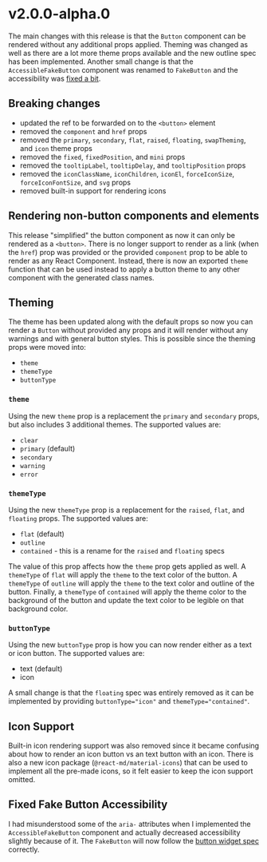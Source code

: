 # v2.0.0-alpha.0

The main changes with this release is that the `Button` component can be
rendered without any additional props applied. Theming was changed as well as
there are a lot more theme props available and the new outline spec has been
implemented. Another small change is that the `AccessibleFakeButton` component
was renamed to `FakeButton` and the accessibility was
[fixed a bit](#fixed-fake-button-accessibility).

## Breaking changes

- updated the ref to be forwarded on to the `<button>` element
- removed the `component` and `href` props
- removed the `primary`, `secondary`, `flat`, `raised`, `floating`,
  `swapTheming`, and `icon` theme props
- removed the `fixed`, `fixedPosition`, and `mini` props
- removed the `tooltipLabel`, `tooltipDelay`, and `tooltipPosition` props
- removed the `iconClassName`, `iconChildren`, `iconEl`, `forceIconSize`,
  `forceIconFontSize`, and `svg` props
- removed built-in support for rendering icons

## Rendering non-button components and elements

This release "simplified" the button component as now it can only be rendered as
a `<button>`. There is no longer support to render as a link (when the `href`)
prop was provided or the provided `component` prop to be able to render as any
React Component. Instead, there is now an exported `theme` function that can be
used instead to apply a button theme to any other component with the generated
class names.

## Theming

The theme has been updated along with the default props so now you can render a
`Button` without provided any props and it will render without any warnings and
with general button styles. This is possible since the theming props were moved
into:

- `theme`
- `themeType`
- `buttonType`

### `theme`

Using the new `theme` prop is a replacement the `primary` and `secondary` props,
but also includes 3 additional themes. The supported values are:

- `clear`
- `primary` (default)
- `secondary`
- `warning`
- `error`

### `themeType`

Using the new `themeType` prop is a replacement for the `raised`, `flat`, and
`floating` props. The supported values are:

- `flat` (default)
- `outline`
- `contained` - this is a rename for the `raised` and `floating` specs

The value of this prop affects how the `theme` prop gets applied as well. A
`themeType` of `flat` will apply the `theme` to the text color of the button. A
`themeType` of `outline` will apply the `theme` to the text color and outline of
the button. Finally, a `themeType` of `contained` will apply the theme color to
the background of the button and update the text color to be legible on that
background color.

### `buttonType`

Using the new `buttonType` prop is how you can now render either as a text or
icon button. The supported values are:

- text (default)
- icon

A small change is that the `floating` spec was entirely removed as it can be
implemented by providing `buttonType="icon"` and `themeType="contained"`.

## Icon Support

Built-in icon rendering support was also removed since it became confusing about
how to render an icon button vs an text button with an icon. There is also a new
icon package (`@react-md/material-icons`) that can be used to implement all the
pre-made icons, so it felt easier to keep the icon support omitted.

## Fixed Fake Button Accessibility

I had misunderstood some of the `aria-` attributes when I implemented the
`AccessibleFakeButton` component and actually decreased accessibility slightly
because of it. The `FakeButton` will now follow the
[button widget spec](https://www.w3.org/TR/wai-aria-practices/#button)
correctly.
